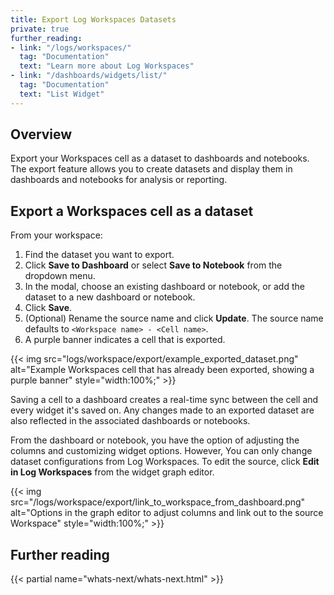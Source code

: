 ```yaml
---
title: Export Log Workspaces Datasets
private: true
further_reading:
- link: "/logs/workspaces/"
  tag: "Documentation"
  text: "Learn more about Log Workspaces"
- link: "/dashboards/widgets/list/"
  tag: "Documentation"
  text: "List Widget"
---
```


## Overview

Export your Workspaces cell as a dataset to dashboards and notebooks. The export feature allows you to create datasets and display them in dashboards and notebooks for analysis or reporting. 

## Export a Workspaces cell as a dataset 

From your workspace:

1. Find the dataset you want to export.  
2. Click **Save to Dashboard** or select **Save to Notebook** from the dropdown menu.  
3. In the modal, choose an existing dashboard or notebook, or add the dataset to a new dashboard or notebook.  
4. Click **Save**.  
5. (Optional) Rename the source name and click **Update**. The source name defaults to `<Workspace name> - <Cell name>`.
6. A purple banner indicates a cell that is exported.

{{< img src="logs/workspace/export/example_exported_dataset.png" alt="Example Workspaces cell that has already been exported, showing a purple banner" style="width:100%;" >}}

Saving a cell to a dashboard creates a real-time sync between the cell and every widget it's saved on. Any changes made to an exported dataset are also reflected in the associated dashboards or notebooks. 

From the dashboard or notebook, you have the option of adjusting the columns and customizing widget options. However, You can only change dataset configurations from Log Workspaces. To edit the source, click **Edit in Log Workspaces** from the widget graph editor.

{{< img src="/logs/workspace/export/link_to_workspace_from_dashboard.png" alt="Options in the graph editor to adjust columns and link out to the source Workspace" style="width:100%;" >}}

## Further reading

{{< partial name="whats-next/whats-next.html" >}}